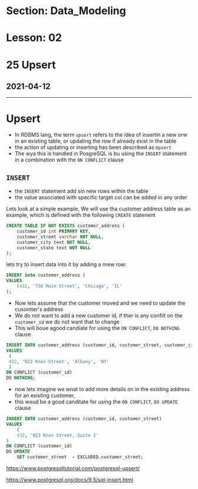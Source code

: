 # Section: Data_Modeling
# Lesson: 02
# 25 Upsert
## 2021-04-12
---

# Upsert
- In RDBMS lang, the term `upsert` refers to the idea of insertin a new orw in an existing table, or updating the row if already exist in the table
- the action of updating or inserting has been described as `Upsert`
- The wya this is handled in PosgreSQL is bu using the `INSERT` statement in a combination with the `ON CONFLICT` clause

## `INSERT`
- the `INSERT` statement add sin new rows within the table
- the value associated with specific target col can be added in any order

Lets look at a simple example, We will use tha customer address table as an example, which is defined with the following `CREATE` statenent
```sql
CREATE TABLE IF NOT EXISTS customer_address (
    customer_id int PRIMARY KEY, 
    customer_street varchar NOT NULL,
    customer_city text NOT NULL,
    customer_state text NOT NULL
);
```
lets try to insert data into it by adding a nrew row:
```sql
INSERT into customer_address (
VALUES
    (432, '758 Main Street', 'Chicago', 'IL'
);
```
- Now lets assume that the customer moved and we need to update the cusomter's address
- We do not want to add a new customer id, if ther is any confilt on the `customer_id` we do not want that to change
- This will boue agood candiate for using the `ON CONFLICT`, `DO NOTHING` clause

```sql
INSERT INTO customer_address (customer_id, customer_street, customer_city, customer_state)
VALUES
 (
 432, '923 Knox Street', 'Albany', 'NY'
 ) 
ON CONFLICT (customer_id) 
DO NOTHING;
```
- now lets imagine we wnat to add more details on in the existing address for an existing customer,
- this woud be a good canditate for using the `ON CONFLICT`, `DO UPDATE` clause

```sql
INSERT INTO customer_address (customer_id, customer_street)
VALUES
    (
    432, '923 Knox Street, Suite 1' 
) 
ON CONFLICT (customer_id) 
DO UPDATE
    SET customer_street  = EXCLUDED.customer_street;
```

https://www.postgresqltutorial.com/postgresql-upsert/

https://www.postgresql.org/docs/9.5/sql-insert.html










